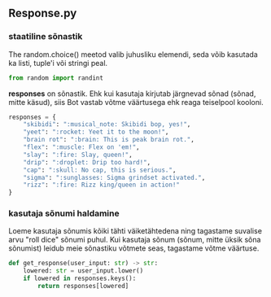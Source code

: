 ## Response.py

### staatiline sõnastik

The random.choice() meetod valib juhusliku elemendi, seda võib kasutada ka listi, tuple'i või stringi peal.
```py
from random import randint
```

__responses__ on sõnastik. Ehk kui kasutaja kirjutab järgnevad sõnad (sõnad, mitte käsud), siis Bot vastab võtme väärtusega ehk reaga teiselpool kooloni.
```py
responses = {
    "skibidi": ":musical_note: Skibidi bop, yes!",
    "yeet": ":rocket: Yeet it to the moon!",
    "brain rot": ":brain: This is peak brain rot.",
    "flex": ":muscle: Flex on 'em!",
    "slay": ":fire: Slay, queen!",
    "drip": ":droplet: Drip too hard!",
    "cap": ":skull: No cap, this is serious.",
    "sigma": ":sunglasses: Sigma grindset activated.",
    "rizz": ":fire: Rizz king/queen in action!"
}
```


### kasutaja sõnumi haldamine

Loeme kasutaja sõnumis kõiki tähti väiketähtedena ning tagastame suvalise arvu "roll dice" sõnumi puhul. 
Kui kasutaja sõnum (sõnum, mitte üksik sõna sõnumist) leidub meie sõnastiku võtmete seas, tagastame võtme väärtuse.
```py
def get_response(user_input: str) -> str:
    lowered: str = user_input.lower()
    if lowered in responses.keys():
        return responses[lowered]
```